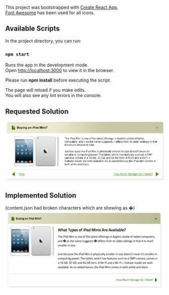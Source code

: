 This project was bootstrapped with [Create React App](https://github.com/facebookincubator/create-react-app).<br>
[Font Awesome](https://fontawesome.com/) has been used for all icons.

## Available Scripts

In the project directory, you can run:

### `npm start`

Runs the app in the development mode.<br>
Open [http://localhost:3000](http://localhost:3000) to view it in the browser.

Please run <b>npm install</b> before executing the script.

The page will reload if you make edits.<br>
You will also see any lint errors in the console.

## Requested Solution
![ScreenShot1](/screenshot.jpg?raw=true)

## Implemented Solution
(content.json had broken characters which are showing as �)
![ScreenShot2](/screenshot.png?raw=true)
